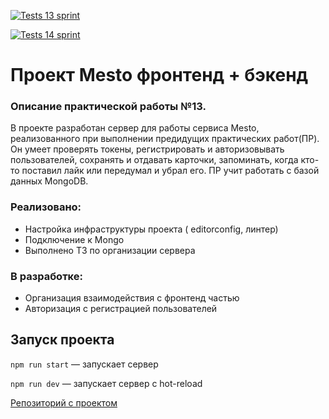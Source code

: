 [![Tests 13 sprint](https://github.com/SergZhikhDev/express-mesto-gha/actions/workflows/tests-13-sprint.yml/badge.svg?branch=main)](https://github.com/SergZhikhDev/express-mesto-gha/actions/workflows/tests-13-sprint.yml)

[![Tests 14 sprint](https://github.com/SergZhikhDev/express-mesto-gha/actions/workflows/tests-14-sprint.yml/badge.svg?branch=main)](https://github.com/SergZhikhDev/express-mesto-gha/actions/workflows/tests-14-sprint.yml)

# Проект Mesto фронтенд + бэкенд 

### Описание практической работы №13.

 В проекте разработан сервер для работы сервиса Mesto,  реализованного при выполнении предидущих практических работ(ПР).
 Он умеет проверять токены, регистрировать и авторизовывать пользователей, сохранять и отдавать карточки, запоминать,
 когда кто-то поставил лайк или передумал и убрал его. ПР  учит  работать с базой данных MongoDB.
 
 ### Реализовано:
 - Настройка инфраструктуры проекта ( editorconfig, линтер)
 - Подключение к Mongo
 - Выполнено ТЗ по организации сервера

 ### В разработке:

- Организация взаимодействия с фронтенд частью 
- Авторизация с регистрацией пользователей



## Запуск проекта

`npm run start` — запускает сервер   

`npm run dev` — запускает сервер с hot-reload


[Репозиторий с проектом](https://github.com/SergZhikhDev/express-mesto-gha)
